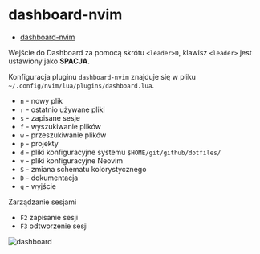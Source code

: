 # dashboard-nvim

- [dashboard-nvim](https://github.com/glepnir/dashboard-nvim)

Wejście do Dashboard za pomocą skrótu `<leader>D`, klawisz `<leader>` jest ustawiony jako **SPACJA**.

Konfiguracja pluginu `dashboard-nvim` znajduje się w pliku `~/.config/nvim/lua/plugins/dashboard.lua`.

- `n` - nowy plik
- `r` - ostatnio używane pliki
- `s` - zapisane sesje
- `f` - wyszukiwanie plików
- `w` - przeszukiwanie plików
- `p` - projekty
- `d` - pliki konfiguracyjne systemu `$HOME/git/github/dotfiles/`
- `v` - pliki konfiguracyjne Neovim
- `S` - zmiana schematu kolorystycznego
- `D` - dokumentacja
- `q` - wyjście

Zarządzanie sesjami

- `F2` zapisanie sesji
- `F3` odtworzenie sesji

![dashboard](https://raw.githubusercontent.com/hattori-hanz0/neovim-config/main/img/plugin-dashboard.png)
